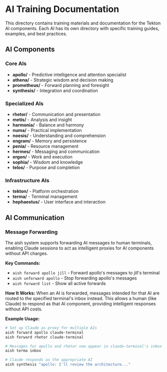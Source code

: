 # AI Training Documentation

This directory contains training materials and documentation for the Tekton AI components. Each AI has its own directory with specific training guides, examples, and best practices.

## AI Components

### Core AIs
- **apollo/** - Predictive intelligence and attention specialist
- **athena/** - Strategic wisdom and decision making
- **prometheus/** - Forward planning and foresight  
- **synthesis/** - Integration and coordination

### Specialized AIs
- **rhetor/** - Communication and presentation
- **metis/** - Analysis and insight
- **harmonia/** - Balance and harmony
- **numa/** - Practical implementation
- **noesis/** - Understanding and comprehension
- **engram/** - Memory and persistence
- **penia/** - Resource management
- **hermes/** - Messaging and communication
- **ergon/** - Work and execution
- **sophia/** - Wisdom and knowledge
- **telos/** - Purpose and completion

### Infrastructure AIs
- **tekton/** - Platform orchestration
- **terma/** - Terminal management
- **hephaestus/** - User interface and interaction

## AI Communication

### Message Forwarding
The aish system supports forwarding AI messages to human terminals, enabling Claude sessions to act as intelligent proxies for AI components without API charges.

**Key Commands:**
- `aish forward apollo jill` - Forward apollo's messages to jill's terminal
- `aish unforward apollo` - Stop forwarding apollo's messages
- `aish forward list` - Show all active forwards

**How It Works:**
When an AI is forwarded, messages intended for that AI are routed to the specified terminal's inbox instead. This allows a human (like Claude) to respond as that AI component, providing intelligent responses without API costs.

**Example Usage:**
```bash
# Set up Claude as proxy for multiple AIs
aish forward apollo claude-terminal
aish forward rhetor claude-terminal

# Messages for apollo and rhetor now appear in claude-terminal's inbox
aish terma inbox

# Claude responds as the appropriate AI
aish synthesis "apollo: I'll review the architecture..."
```

